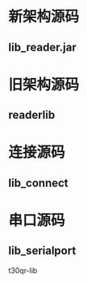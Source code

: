 # 新架构源码
## lib_reader.jar

# 旧架构源码
## readerlib

# 连接源码
## lib_connect

# 串口源码
## lib_serialport

t30qr-lib

